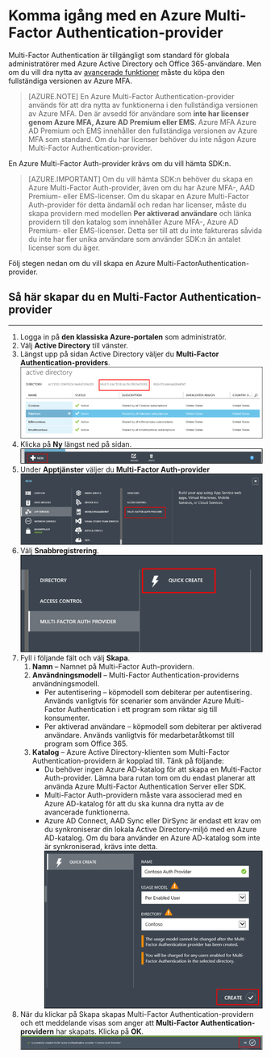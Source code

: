 <properties 
    pageTitle="Komma igång med en Microsoft Azure Multi-Factor Authentication-provider" 
    description="Lär dig hur du skapar en Azure Multi-Factor Authentication-provider." 
    services="multi-factor-authentication" 
    documentationCenter="" 
    authors="billmath" 
    manager="stevenpo" 
    editor="curtand"/>

<tags 
    ms.service="multi-factor-authentication" 
    ms.workload="identity" 
    ms.tgt_pltfrm="na" 
    ms.devlang="na" 
    ms.topic="get-started-article" 
    ms.date="08/04/2016" 
    ms.author="billmath"/>



# Komma igång med en Azure Multi-Factor Authentication-provider
Multi-Factor Authentication är tillgängligt som standard för globala administratörer med Azure Active Directory och Office 365-användare. Men om du vill dra nytta av [avancerade funktioner](multi-factor-authentication-whats-next.md) måste du köpa den fullständiga versionen av Azure MFA. 

> [AZURE.NOTE]  En Azure Multi-Factor Authentication-provider används för att dra nytta av funktionerna i den fullständiga versionen av Azure MFA. Den är avsedd för användare som **inte har licenser genom Azure MFA, Azure AD Premium eller EMS**.  Azure MFA Azure AD Premium och EMS innehåller den fullständiga versionen av Azure MFA som standard.  Om du har licenser behöver du inte någon Azure Multi-Factor Authentication-provider. 

En Azure Multi-Factor Auth-provider krävs om du vill hämta SDK:n.

> [AZURE.IMPORTANT]  Om du vill hämta SDK:n behöver du skapa en Azure Multi-Factor Auth-provider, även om du har Azure MFA-, AAD Premium- eller EMS-licenser.  Om du skapar en Azure Multi-Factor Auth-provider för detta ändamål och redan har licenser, måste du skapa providern med modellen **Per aktiverad användare** och länka providern till den katalog som innehåller Azure MFA-, Azure AD Premium- eller EMS-licenser.  Detta ser till att du inte faktureras såvida du inte har fler unika användare som använder SDK:n än antalet licenser som du äger.
 
Följ stegen nedan om du vill skapa en Azure Multi-FactorAuthentication-provider.

## Så här skapar du en Multi-Factor Authentication-provider
--------------------------------------------------------------------------------

1. Logga in på **den klassiska Azure-portalen** som administratör.
2. Välj **Active Directory** till vänster.
3. Längst upp på sidan Active Directory väljer du **Multi-Factor Authentication-providers**.
![Skapa en MFA-provider](./media/multi-factor-authentication-get-started-auth-provider/authprovider1.png)
4. Klicka på **Ny** längst ned på sidan.
![Skapa en MFA-provider](./media/multi-factor-authentication-get-started-auth-provider/authprovider2.png)
5. Under **Apptjänster** väljer du **Multi-Factor Auth-provider**
![Skapa en MFA-provider](./media/multi-factor-authentication-get-started-auth-provider/authprovider3.png)
6. Välj **Snabbregistrering**.
![Skapa en MFA-provider](./media/multi-factor-authentication-get-started-auth-provider/authprovider4.png)
5. Fyll i följande fält och välj **Skapa**.
    1. **Namn** – Namnet på Multi-Factor Auth-providern.
    2. **Användningsmodell** – Multi-Factor Authentication-providerns användningsmodell.
        - Per autentisering – köpmodell som debiterar per autentisering. Används vanligtvis för scenarier som använder Azure Multi-Factor Authentication i ett program som riktar sig till konsumenter.
        - Per aktiverad användare – köpmodell som debiterar per aktiverad användare. Används vanligtvis för medarbetaråtkomst till program som Office 365.
    2. **Katalog** – Azure Active Directory-klienten som Multi-Factor Authentication-providern är kopplad till. Tänk på följande:
        - Du behöver ingen Azure AD-katalog för att skapa en Multi-Factor Auth-provider.  Lämna bara rutan tom om du endast planerar att använda Azure Multi-Factor Authentication Server eller SDK.
        - Multi-Factor Auth-providern måste vara associerad med en Azure AD-katalog för att du ska kunna dra nytta av de avancerade funktionerna.
        - Azure AD Connect, AAD Sync eller DirSync är endast ett krav om du synkroniserar din lokala Active Directory-miljö med en Azure AD-katalog.  Om du bara använder en Azure AD-katalog som inte är synkroniserad, krävs inte detta. 
![Skapa en MFA-provider](./media/multi-factor-authentication-get-started-auth-provider/authprovider5.png)    
5. När du klickar på Skapa skapas Multi-Factor Authentication-providern och ett meddelande visas som anger att **Multi-Factor Authentication-providern** har skapats. Klicka på **OK**.
![Skapa en MFA-provider](./media/multi-factor-authentication-get-started-auth-provider/authprovider6.png)    



<!--HONumber=sep16_HO1-->


